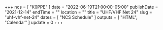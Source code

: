 +++
ncs = [ "K0PPE" ]
date = "2022-06-19T21:00:00-05:00"
publishDate = "2021-12-14"
endTime = ""
location = ""
title = "UHF/VHF Net 24"
slug = "uhf-vhf-net-24"
dates = [ "NCS Schedule" ]
outputs = [ "HTML", "Calendar" ]
update = 0
+++
